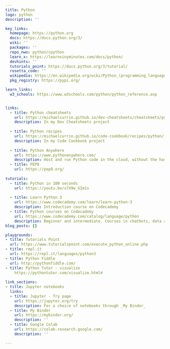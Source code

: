 ```yaml
---
title: Python
logo: python
description: ''

key_links:
  homepage: https://python.org
  docs: https://docs.python.org/3/
  wiki: ''
  packages: ''
  repo_nwo: python/cpython
  learn_x: https://learnxinyminutes.com/docs/python/
  devhints: ''
  tutorials_point: https://docs.python.org/3/tutorial/
  rosetta_code: ''
  wikipedia: https://en.wikipedia.org/wiki/Python_(programming_language)
  pkg_registry: https://pypi.org/

learn_links:
  w3_schools: https://www.w3schools.com/python/python_reference.asp


links:
  - title: Python cheatsheets
    url: https://michaelcurrin.github.io/dev-cheatsheets/cheatsheets/python/
    description: In my Dev Cheatsheets project
  
  - title: Python recipes
    url: https://michaelcurrin.github.io/code-cookbook/recipes/python/
    description: In my Code Cookbook project
    
  - title: Python Anywhere
    url: https://www.pythonanywhere.com/
    description: Host and run Python code in the cloud, without the hassle of managing infrastructure like on AWS. A convenient way to run Python and shell scripts in the cloud on schedule or host a web app using your choice of framework like Flask or Django. MySQL is available on the free tier, Postgres for paid, and of course SQLite works well for simple cases. There are also interactive consoles for Python, Bash, and MySQL - you can even live share your view by giving someone a link.
  - title: PEP8
    url: https://pep8.org/
    
tutorials:
  - title: Python in 100 seconds
    url: https://youtu.be/x7X9w_GIm1s
    
  - title: Learn Python 3
    url: https://www.codecademy.com/learn/learn-python-3
    description: Introduction course on Codecademy
  - title: Python courses on Codecademy
    url: https://www.codecademy.com/catalog/language/python
    description: Beginner and intermediate. Courses in chatbots, data analysis, blockchain, visualizing data, language analysis, and more.
blog_posts: []

playgrounds:
- title: Tutorials Point
  url: https://www.tutorialspoint.com/execute_python_online.php
- title: repl.it
  url: https://repl.it/languages/python3
- title: Python Fiddle
  url: http://pythonfiddle.com/
- title: Python Tutor - visualize
    https://pythontutor.com/visualize.html#
    
link_sections:
- title: Jupyter notebooks
  links:
  - title: Jupyter - Try page
    url: https://jupyter.org/try
    description: For a choice of notebooks through _My Binder_
  - title: My Binder
    url: https://mybinder.org/
    description: ''
  - title: Google Colab
    url: https://colab.research.google.com/
    description: ''

---
```


